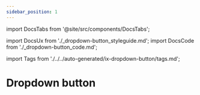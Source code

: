 ```yaml
---
sidebar_position: 1
---
```


import DocsTabs from '@site/src/components/DocsTabs';

import DocsUx from './\_dropdown-button_styleguide.md';
import DocsCode from './\_dropdown-button_code.md';

import Tags from './../../auto-generated/ix-dropdown-button/tags.md';

# Dropdown button

<Tags />

<DocsTabs styleguide={DocsUx} code={DocsCode} />
